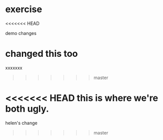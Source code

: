 # exercise

<<<<<<< HEAD

demo changes

changed this too
=======
xxxxxxx
>>>>>>> master

<<<<<<< HEAD
this is where we're both ugly.
=======
helen's change
>>>>>>> master
